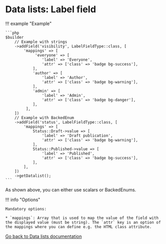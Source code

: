 # Data lists: Label field

!!! example "Example"

    ```php
    $builder
        // Example with strings
        ->addField('visibility', LabelFieldType::class, [
            'mappings' => [
                 'everyone' => [
                    'label' => 'Everyone',
                    'attr' => ['class' => 'badge bg-success'],
                ],
                'author' => [
                    'label' => 'Author',
                    'attr' => ['class' => 'badge bg-warning'],
                ],
                'admin' => [
                    'label' => 'Admin',
                    'attr' => ['class' => 'badge bg-danger'],
                ],
             ],
        ])
        // Example with BackedEnum
        ->addField('status', LabelFieldType::class, [
            'mappings' => [
                Status::Draft->value => [
                    'label' => 'Draft publication',
                    'attr' => ['class' => 'badge bg-warning'],
                ],
                Status::Published->value => [
                    'label' => 'Published',
                    'attr' => ['class' => 'badge bg-success'],
                ],
            ],
        ])
        ->getDatalist();
    ```

As shown above, you can either use scalars or BackedEnums.

!!! info "Options"

    Mandatory options:
    
    * `mappings`: Array that is used to map the value of the field with the displayed value (must be string). The `attr` key is an option of the mappings where you can define e.g. the HTML class attribute.


[Go back to Data lists documentation](../../data_lists.md)
